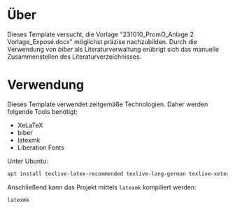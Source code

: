 # Über
Dieses Template versucht, die Vorlage "231010_PromO_Anlage 2 Vorlage_Exposé.docx"
möglichst präzise nachzubilden. Durch die Verwendung von *biber* als Literaturverwaltung 
erübrigt sich das manuelle Zusammenstellen des Literaturverzeichnisses.

# Verwendung
Dieses Template verwendet zeitgemäße Technologien. Daher werden folgende Tools
benötigt:
- XeLaTeX
- biber
- latexmk
- Liberation Fonts

Unter Ubuntu:
```bash
apt install texlive-latex-recommended texlive-lang-german texlive-xetex latexmk biber fonts-liberation2
```

Anschließend kann das Projekt mittels `latexmk` kompiliert werden:
```bash
latexmk
```
